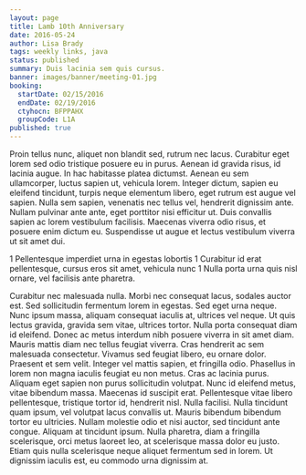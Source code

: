 ```yaml
---
layout: page
title: Lamb 10th Anniversary
date: 2016-05-24
author: Lisa Brady
tags: weekly links, java
status: published
summary: Duis lacinia sem quis cursus.
banner: images/banner/meeting-01.jpg
booking:
  startDate: 02/15/2016
  endDate: 02/19/2016
  ctyhocn: BFPPAHX
  groupCode: L1A
published: true
---
```

Proin tellus nunc, aliquet non blandit sed, rutrum nec lacus. Curabitur eget lorem sed odio tristique posuere eu in purus. Aenean id gravida risus, id lacinia augue. In hac habitasse platea dictumst. Aenean eu sem ullamcorper, luctus sapien ut, vehicula lorem. Integer dictum, sapien eu eleifend tincidunt, turpis neque elementum libero, eget rutrum est augue vel sapien. Nulla sem sapien, venenatis nec tellus vel, hendrerit dignissim ante. Nullam pulvinar ante ante, eget porttitor nisi efficitur ut. Duis convallis sapien ac lorem vestibulum facilisis. Maecenas viverra odio risus, et posuere enim dictum eu. Suspendisse ut augue et lectus vestibulum viverra ut sit amet dui.

1 Pellentesque imperdiet urna in egestas lobortis
1 Curabitur id erat pellentesque, cursus eros sit amet, vehicula nunc
1 Nulla porta urna quis nisl ornare, vel facilisis ante pharetra.

Curabitur nec malesuada nulla. Morbi nec consequat lacus, sodales auctor est. Sed sollicitudin fermentum lorem in egestas. Sed eget urna neque. Nunc ipsum massa, aliquam consequat iaculis at, ultrices vel neque. Ut quis lectus gravida, gravida sem vitae, ultrices tortor. Nulla porta consequat diam id eleifend. Donec ac metus interdum nibh posuere viverra in sit amet diam. Mauris mattis diam nec tellus feugiat viverra. Cras hendrerit ac sem malesuada consectetur. Vivamus sed feugiat libero, eu ornare dolor.
Praesent et sem velit. Integer vel mattis sapien, et fringilla odio. Phasellus in lorem non magna iaculis feugiat eu non metus. Cras ac lacinia purus. Aliquam eget sapien non purus sollicitudin volutpat. Nunc id eleifend metus, vitae bibendum massa. Maecenas id suscipit erat. Pellentesque vitae libero pellentesque, tristique tortor id, hendrerit nisl. Nulla facilisi. Nulla tincidunt quam ipsum, vel volutpat lacus convallis ut. Mauris bibendum bibendum tortor eu ultricies. Nullam molestie odio et nisi auctor, sed tincidunt ante congue. Aliquam at tincidunt ipsum. Nulla pharetra, diam a fringilla scelerisque, orci metus laoreet leo, at scelerisque massa dolor eu justo. Etiam quis nulla scelerisque neque aliquet fermentum sed in lorem. Ut dignissim iaculis est, eu commodo urna dignissim at.
